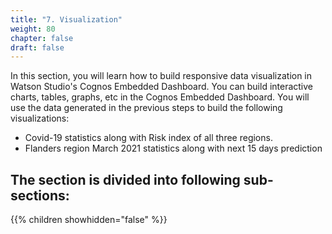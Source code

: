 ```yaml
---
title: "7. Visualization"
weight: 80
chapter: false
draft: false
---
```


In this section, you will learn how to build responsive data visualization in Watson Studio's Cognos Embedded Dashboard. You can build interactive charts, tables, graphs, etc in the Cognos Embedded Dashboard. You will use the data generated in the previous steps to build the following visualizations:

- Covid-19 statistics along with Risk index of all three regions.
- Flanders region March 2021 statistics along with next 15 days prediction

## The section is divided into following sub-sections:
{{% children showhidden="false" %}}
